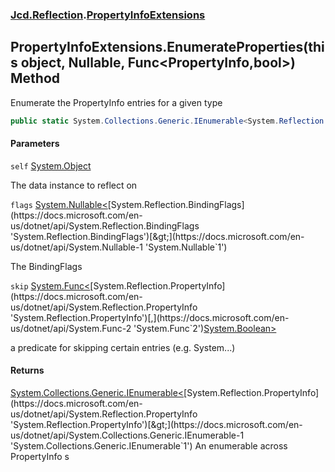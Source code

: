 ### [Jcd.Reflection](Jcd.Reflection.md 'Jcd.Reflection').[PropertyInfoExtensions](PropertyInfoExtensions.md 'Jcd.Reflection.PropertyInfoExtensions')

## PropertyInfoExtensions.EnumerateProperties(this object, Nullable<BindingFlags>, Func<PropertyInfo,bool>) Method

Enumerate the PropertyInfo entries for a given type

```csharp
public static System.Collections.Generic.IEnumerable<System.Reflection.PropertyInfo> EnumerateProperties(this object self, System.Nullable<System.Reflection.BindingFlags> flags=null, System.Func<System.Reflection.PropertyInfo,bool> skip=null);
```

#### Parameters

<a name='Jcd.Reflection.PropertyInfoExtensions.EnumerateProperties(thisobject,System.Nullable_System.Reflection.BindingFlags_,System.Func_System.Reflection.PropertyInfo,bool_).self'></a>

`self` [System.Object](https://docs.microsoft.com/en-us/dotnet/api/System.Object 'System.Object')

The data instance to reflect on

<a name='Jcd.Reflection.PropertyInfoExtensions.EnumerateProperties(thisobject,System.Nullable_System.Reflection.BindingFlags_,System.Func_System.Reflection.PropertyInfo,bool_).flags'></a>

`flags` [System.Nullable&lt;](https://docs.microsoft.com/en-us/dotnet/api/System.Nullable-1 'System.Nullable`1')[System.Reflection.BindingFlags](https://docs.microsoft.com/en-us/dotnet/api/System.Reflection.BindingFlags 'System.Reflection.BindingFlags')[&gt;](https://docs.microsoft.com/en-us/dotnet/api/System.Nullable-1 'System.Nullable`1')

The BindingFlags

<a name='Jcd.Reflection.PropertyInfoExtensions.EnumerateProperties(thisobject,System.Nullable_System.Reflection.BindingFlags_,System.Func_System.Reflection.PropertyInfo,bool_).skip'></a>

`skip` [System.Func&lt;](https://docs.microsoft.com/en-us/dotnet/api/System.Func-2 'System.Func`2')[System.Reflection.PropertyInfo](https://docs.microsoft.com/en-us/dotnet/api/System.Reflection.PropertyInfo 'System.Reflection.PropertyInfo')[,](https://docs.microsoft.com/en-us/dotnet/api/System.Func-2 'System.Func`2')[System.Boolean](https://docs.microsoft.com/en-us/dotnet/api/System.Boolean 'System.Boolean')[&gt;](https://docs.microsoft.com/en-us/dotnet/api/System.Func-2 'System.Func`2')

a predicate for skipping certain entries (e.g. System...)

#### Returns

[System.Collections.Generic.IEnumerable&lt;](https://docs.microsoft.com/en-us/dotnet/api/System.Collections.Generic.IEnumerable-1 'System.Collections.Generic.IEnumerable`1')[System.Reflection.PropertyInfo](https://docs.microsoft.com/en-us/dotnet/api/System.Reflection.PropertyInfo 'System.Reflection.PropertyInfo')[&gt;](https://docs.microsoft.com/en-us/dotnet/api/System.Collections.Generic.IEnumerable-1 'System.Collections.Generic.IEnumerable`1')
An enumerable across PropertyInfo s